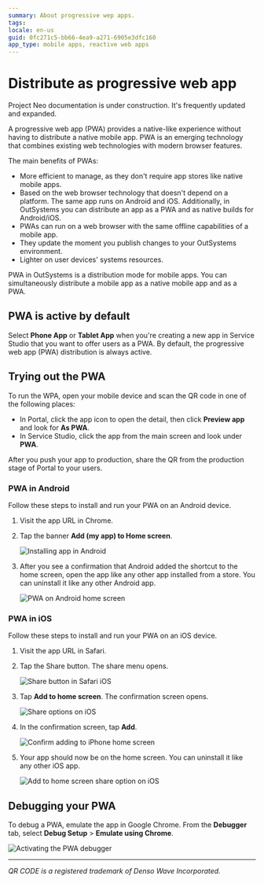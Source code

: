 ```yaml
---
summary: About progressive wep apps.
tags:
locale: en-us
guid: 0fc271c5-bb66-4ea9-a271-6905e3dfc160
app_type: mobile apps, reactive web apps
---
```


# Distribute as progressive web app

<div class="info" markdown="1">

Project Neo documentation is under construction. It's frequently updated and expanded.

</div>

A progressive web app (PWA) provides a native-like experience without having to distribute a native mobile app. PWA is an emerging technology that combines existing web technologies with modern browser features.

The main benefits of PWAs:

* More efficient to manage, as they don't require app stores like native mobile apps.
* Based on the web browser technology that doesn't depend on a platform. The same app runs on Android and iOS. Additionally, in OutSystems you can distribute an app as a PWA and as native builds for Android/iOS.
* PWAs can run on a web browser with the same offline capabilities of a mobile app.
* They update the moment you publish changes to your OutSystems environment.
* Lighter on user devices' systems resources.
 
PWA in OutSystems is a distribution mode for mobile apps. You can simultaneously distribute a mobile app as a native mobile app and as a PWA.


## PWA is active by default

Select **Phone App** or **Tablet App** when you're creating a new app in Service Studio that you want to offer users as a PWA. By default, the progressive web app (PWA) distribution is always active.

## Trying out the PWA

To run the WPA, open your mobile device and scan the QR code in one of the following places:
  
* In Portal, click the app icon to open the detail, then click **Preview app** and look for **As PWA**. 
* In Service Studio, click the app from the main screen and look under **PWA**.

After you push your app to production, share the QR from the production stage of Portal to your users.

### PWA in Android

Follow these steps to install and run your PWA on an Android device.

1. Visit the app URL in Chrome.

1. Tap the banner **Add (my app) to Home screen**.

    ![Installing app in Android](images/pwa-app-install-android.png)

1. After you see a confirmation that Android added the shortcut to the home screen, open the app like any other app installed from a store. You can uninstall it like any other Android app.
    
    ![PWA on Android home screen](images/pwa-app-android-home.png)

### PWA in iOS

Follow these steps to install and run your PWA on an iOS device.

1. Visit the app URL in Safari.

1. Tap the Share button. The share menu opens.
   
    ![Share button in Safari iOS](images/pwa-share-button-ios.png)

1. Tap **Add to home screen**. The confirmation screen opens.

    ![Share options on iOS](images/pwa-share-options-ios.png?width=300)

1. In the confirmation screen, tap **Add**.
    
    ![Confirm adding to iPhone home screen](images/pwa-ios-share-confirm.png)

1. Your app should now be on the home screen. You can uninstall it like any other iOS app.
    
    ![Add to home screen share option on iOS](images/pwa-app-ios-home.png)

## Debugging your PWA

To debug a PWA, emulate the app in Google Chrome. From the **Debugger** tab, select **Debug Setup** > **Emulate using Chrome**.

![Activating the PWA debugger](images/pwa-debug-ss.png?width=750)

________________________________________
_QR CODE is a registered trademark of Denso Wave Incorporated._
